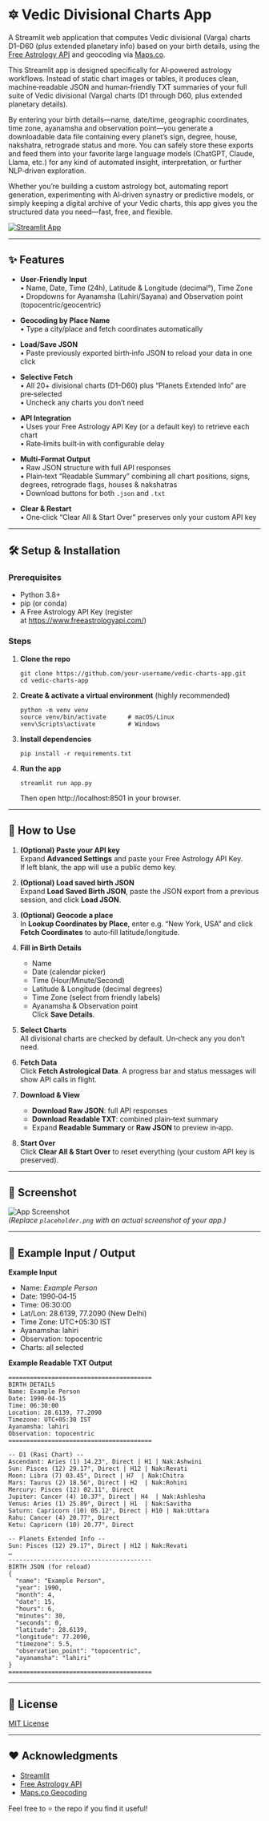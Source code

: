 # 🔯 Vedic Divisional Charts App

A Streamlit web application that computes Vedic divisional (Varga) charts D1–D60 (plus extended planetary info) based on your birth details, using the [Free Astrology API](https://www.freeastrologyapi.com/) and geocoding via [Maps.co](https://geocode.maps.co/).

This Streamlit app is designed specifically for AI‑powered astrology workflows.  Instead of static chart images or tables, it produces clean, machine‑readable JSON and human‑friendly TXT summaries of your full suite of Vedic divisional (Varga) charts (D1 through D60, plus extended planetary details).

By entering your birth details—name, date/time, geographic coordinates, time zone, ayanamsha and observation point—you generate a downloadable data file containing every planet’s sign, degree, house, nakshatra, retrograde status and more.  You can safely store these exports and feed them into your favorite large language models (ChatGPT, Claude, Llama, etc.) for any kind of automated insight, interpretation, or further NLP‑driven exploration.

Whether you’re building a custom astrology bot, automating report generation, experimenting with AI‑driven synastry or predictive models, or simply keeping a digital archive of your Vedic charts, this app gives you the structured data you need—fast, free, and flexible.



[![Streamlit App](https://static.streamlit.io/badges/streamlit_badge_black_white.svg)](https://jyotish.streamlit.app/)  

---

## ✨ Features

- **User‑Friendly Input**  
  • Name, Date, Time (24h), Latitude & Longitude (decimal°), Time Zone  
  • Dropdowns for Ayanamsha (Lahiri/Sayana) and Observation point (topocentric/geocentric)  

- **Geocoding by Place Name**  
  • Type a city/place and fetch coordinates automatically  

- **Load/Save JSON**  
  • Paste previously exported birth‑info JSON to reload your data in one click  

- **Selective Fetch**  
  • All 20+ divisional charts (D1–D60) plus “Planets Extended Info” are pre‑selected  
  • Uncheck any charts you don’t need  

- **API Integration**  
  • Uses your Free Astrology API Key (or a default key) to retrieve each chart  
  • Rate‑limits built‑in with configurable delay  

- **Multi‑Format Output**  
  • Raw JSON structure with full API responses  
  • Plain‑text “Readable Summary” combining all chart positions, signs, degrees, retrograde flags, houses & nakshatras  
  • Download buttons for both `.json` and `.txt`  

- **Clear & Restart**  
  • One‑click “Clear All & Start Over” preserves only your custom API key  

---

## 🛠️ Setup & Installation

### Prerequisites

- Python 3.8+  
- pip (or conda)  
- A Free Astrology API Key (register at https://www.freeastrologyapi.com/)

### Steps

1. **Clone the repo**  
   ```
   git clone https://github.com/your‑username/vedic-charts-app.git
   cd vedic-charts-app
   ```

2. **Create & activate a virtual environment** (highly recommended)  
   ```
   python -m venv venv
   source venv/bin/activate      # macOS/Linux
   venv\Scripts\activate         # Windows
   ```

3. **Install dependencies**  
   ```
   pip install -r requirements.txt
   ```

4. **Run the app**  
   ```
   streamlit run app.py
   ```
   Then open http://localhost:8501 in your browser.

---

## 🚀 How to Use

1. **(Optional) Paste your API key**  
   Expand **Advanced Settings** and paste your Free Astrology API Key.  
   If left blank, the app will use a public demo key.

2. **(Optional) Load saved birth JSON**  
   Expand **Load Saved Birth JSON**, paste the JSON export from a previous session, and click **Load JSON**.

3. **(Optional) Geocode a place**  
   In **Lookup Coordinates by Place**, enter e.g. “New York, USA” and click **Fetch Coordinates** to auto‑fill latitude/longitude.

4. **Fill in Birth Details**  
   - Name  
   - Date (calendar picker)  
   - Time (Hour/Minute/Second)  
   - Latitude & Longitude (decimal degrees)  
   - Time Zone (select from friendly labels)  
   - Ayanamsha & Observation point  
   Click **Save Details**.

5. **Select Charts**  
   All divisional charts are checked by default. Un‐check any you don’t need.

6. **Fetch Data**  
   Click **Fetch Astrological Data**. A progress bar and status messages will show API calls in flight.

7. **Download & View**  
   - **Download Raw JSON**: full API responses  
   - **Download Readable TXT**: combined plain‑text summary  
   - Expand **Readable Summary** or **Raw JSON** to preview in‑app.

8. **Start Over**  
   Click **Clear All & Start Over** to reset everything (your custom API key is preserved).

---

## 📸 Screenshot

![App Screenshot](placeholder.png)  
*(Replace `placeholder.png` with an actual screenshot of your app.)*

---

## 📝 Example Input / Output

**Example Input**  
- Name: *Example Person*  
- Date: 1990‑04‑15  
- Time: 06:30:00  
- Lat/Lon: 28.6139, 77.2090 (New Delhi)  
- Time Zone: UTC+05:30 IST  
- Ayanamsha: lahiri  
- Observation: topocentric  
- Charts: all selected  

**Example Readable TXT Output**  
```
========================================
BIRTH DETAILS
Name: Example Person
Date: 1990-04-15
Time: 06:30:00
Location: 28.6139, 77.2090
Timezone: UTC+05:30 IST
Ayanamsha: lahiri
Observation: topocentric
========================================

-- D1 (Rasi Chart) --
Ascendant: Aries (1) 14.23°, Direct | H1 | Nak:Ashwini
Sun: Pisces (12) 29.17°, Direct | H12 | Nak:Revati
Moon: Libra (7) 03.45°, Direct | H7  | Nak:Chitra
Mars: Taurus (2) 18.56°, Direct | H2  | Nak:Rohini
Mercury: Pisces (12) 02.11°, Direct
Jupiter: Cancer (4) 10.37°, Direct | H4  | Nak:Ashlesha
Venus: Aries (1) 25.89°, Direct | H1  | Nak:Savitha
Saturn: Capricorn (10) 05.12°, Direct | H10 | Nak:Uttara
Rahu: Cancer (4) 20.77°, Direct
Ketu: Capricorn (10) 20.77°, Direct

-- Planets Extended Info --
Sun: Pisces (12) 29.17°, Direct | H12 | Nak:Revati
…  
----------------------------------------
BIRTH JSON (for reload)
{
  "name": "Example Person",
  "year": 1990,
  "month": 4,
  "date": 15,
  "hours": 6,
  "minutes": 30,
  "seconds": 0,
  "latitude": 28.6139,
  "longitude": 77.2090,
  "timezone": 5.5,
  "observation_point": "topocentric",
  "ayanamsha": "lahiri"
}
========================================
```

---

## 📄 License

[MIT License](LICENSE)  

---

## ❤️ Acknowledgments

- [Streamlit](https://streamlit.io/)  
- [Free Astrology API](https://www.freeastrologyapi.com/)  
- [Maps.co Geocoding](https://geocode.maps.co/)  

Feel free to ⭐ the repo if you find it useful!
